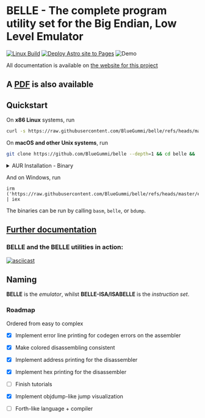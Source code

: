 # BELLE - The complete program utility set for the Big Endian, Low Level Emulator

[![Linux Build](https://github.com/BlueGummi/belle/actions/workflows/ci.yml/badge.svg)](https://github.com/BlueGummi/belle/actions/workflows/ci.yml) 
[![Deploy Astro site to Pages](https://github.com/BlueGummi/belle/actions/workflows/publish.yml/badge.svg)](https://github.com/BlueGummi/belle/actions/workflows/publish.yml)
![Demo](http://therealsujitk-vercel-badge.vercel.app/?app=belle-demo)

All documentation is available on [the website for this project](https://bluegummi.github.io/belle) 

## A [PDF](https://github.com/BlueGummi/belle/blob/master/BELLE-ISA_Manual_v2.pdf) is also available

## Quickstart

On **x86 Linux** systems, run

```bash
curl -s https://raw.githubusercontent.com/BlueGummi/belle/refs/heads/master/examples/binstall.sh | bash
```

On **macOS and other Unix systems**, run

```bash
git clone https://github.com/BlueGummi/belle --depth=1 && cd belle && ./build.sh -w && ./install.sh -c
```

<details close>
<summary>AUR Installation - Binary</summary>
<br>

```bash
yay -S belle-cpu
```

</details>


And on Windows, run

```pwsh
irm ('https://raw.githubusercontent.com/BlueGummi/belle/refs/heads/master/examples/binstall.ps1') | iex
```

The binaries can be run by calling `basm`, `belle`, or `bdump`.

## [Further documentation](https://bluegummi.github.io/belle)

### BELLE and the BELLE utilities in action:

[![asciicast](https://asciinema.org/a/699396.svg)](https://asciinema.org/a/699396)


## Naming

**BELLE** is the *emulator*, whilst **BELLE-ISA/ISABELLE** is the *instruction set*.

### Roadmap

Ordered from easy to complex

- [x] Implement error line printing for codegen errors on the assembler

- [x] Make colored disassembling consistent

- [x] Implement address printing for the disassembler

- [x] Implement hex printing for the disassembler

- [ ] Finish tutorials

- [x] Implement objdump-like jump visualization

- [ ] Forth-like language + compiler
